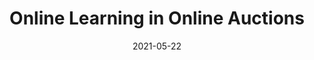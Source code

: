 ---
layout: distill
title: Online Learning in Online Auctions
description: Learning to price for the high-traffic world
date: 2021-05-22

authors:
  - name: Lorenzo Croissant
    url: "https://en.wikipedia.org/wiki/Albert_Einstein"
    affiliations:
      name: Criteo AI Lab

bibliography: DiffusionLimit1.bib

# Optionally, you can add a table of contents to your post.
# NOTES:
#   - make sure that TOC names match the actual section names
#     for hyperlinks within the post to work correctly.
#   - we may want to automate TOC generation in the future using
#     jekyll-toc plugin (https://github.com/toshimaru/jekyll-toc).
#toc:
#  - name: Intro
    # if a section has subsections, you can add them as follows:
    # subsections:
    #   - name: Example Child Subsection 1
    #   - name: Example Child Subsection 2
---